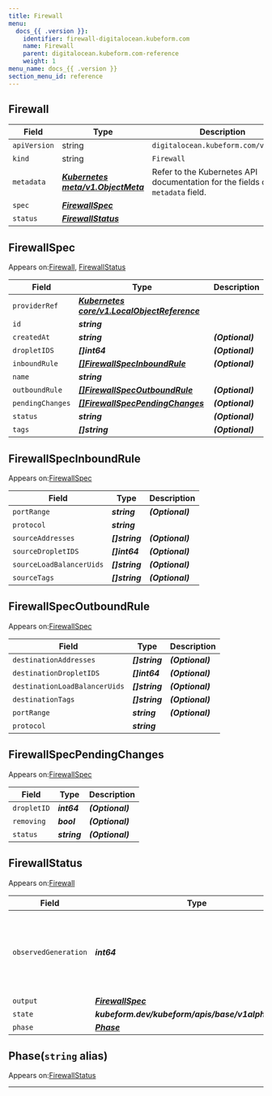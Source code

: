 ```yaml
---
title: Firewall
menu:
  docs_{{ .version }}:
    identifier: firewall-digitalocean.kubeform.com
    name: Firewall
    parent: digitalocean.kubeform.com-reference
    weight: 1
menu_name: docs_{{ .version }}
section_menu_id: reference
---
```


## Firewall
| Field | Type | Description |
| ------ | ----- | ----------- |
| `apiVersion` | string | `digitalocean.kubeform.com/v1alpha1` |
|    `kind` | string | `Firewall` |
| `metadata` | ***[Kubernetes meta/v1.ObjectMeta](https://kubernetes.io/docs/reference/generated/kubernetes-api/v1.13/#objectmeta-v1-meta)***|Refer to the Kubernetes API documentation for the fields of the `metadata` field.|
| `spec` | ***[FirewallSpec](#firewallspec)***||
| `status` | ***[FirewallStatus](#firewallstatus)***||
## FirewallSpec

Appears on:[Firewall](#firewall), [FirewallStatus](#firewallstatus)

| Field | Type | Description |
| ------ | ----- | ----------- |
| `providerRef` | ***[Kubernetes core/v1.LocalObjectReference](https://kubernetes.io/docs/reference/generated/kubernetes-api/v1.13/#localobjectreference-v1-core)***||
| `id` | ***string***||
| `createdAt` | ***string***| ***(Optional)*** |
| `dropletIDS` | ***[]int64***| ***(Optional)*** |
| `inboundRule` | ***[[]FirewallSpecInboundRule](#firewallspecinboundrule)***| ***(Optional)*** |
| `name` | ***string***||
| `outboundRule` | ***[[]FirewallSpecOutboundRule](#firewallspecoutboundrule)***| ***(Optional)*** |
| `pendingChanges` | ***[[]FirewallSpecPendingChanges](#firewallspecpendingchanges)***| ***(Optional)*** |
| `status` | ***string***| ***(Optional)*** |
| `tags` | ***[]string***| ***(Optional)*** |
## FirewallSpecInboundRule

Appears on:[FirewallSpec](#firewallspec)

| Field | Type | Description |
| ------ | ----- | ----------- |
| `portRange` | ***string***| ***(Optional)*** |
| `protocol` | ***string***||
| `sourceAddresses` | ***[]string***| ***(Optional)*** |
| `sourceDropletIDS` | ***[]int64***| ***(Optional)*** |
| `sourceLoadBalancerUids` | ***[]string***| ***(Optional)*** |
| `sourceTags` | ***[]string***| ***(Optional)*** |
## FirewallSpecOutboundRule

Appears on:[FirewallSpec](#firewallspec)

| Field | Type | Description |
| ------ | ----- | ----------- |
| `destinationAddresses` | ***[]string***| ***(Optional)*** |
| `destinationDropletIDS` | ***[]int64***| ***(Optional)*** |
| `destinationLoadBalancerUids` | ***[]string***| ***(Optional)*** |
| `destinationTags` | ***[]string***| ***(Optional)*** |
| `portRange` | ***string***| ***(Optional)*** |
| `protocol` | ***string***||
## FirewallSpecPendingChanges

Appears on:[FirewallSpec](#firewallspec)

| Field | Type | Description |
| ------ | ----- | ----------- |
| `dropletID` | ***int64***| ***(Optional)*** |
| `removing` | ***bool***| ***(Optional)*** |
| `status` | ***string***| ***(Optional)*** |
## FirewallStatus

Appears on:[Firewall](#firewall)

| Field | Type | Description |
| ------ | ----- | ----------- |
| `observedGeneration` | ***int64***| ***(Optional)*** Resource generation, which is updated on mutation by the API Server.|
| `output` | ***[FirewallSpec](#firewallspec)***| ***(Optional)*** |
| `state` | ***kubeform.dev/kubeform/apis/base/v1alpha1.State***| ***(Optional)*** |
| `phase` | ***[Phase](#phase)***| ***(Optional)*** |
## Phase(`string` alias)

Appears on:[FirewallStatus](#firewallstatus)

---
